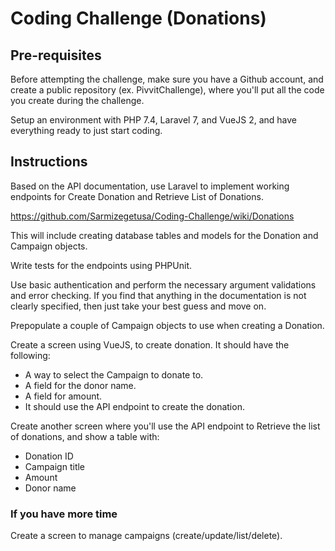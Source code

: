 # Coding Challenge (Donations)

## Pre-requisites

Before attempting the challenge, make sure you have a Github account, and create a public repository (ex. PivvitChallenge), where you'll put all the code you create during the challenge.

Setup an environment with PHP 7.4, Laravel 7, and VueJS 2, and have everything ready to just start coding.

## Instructions

Based on the API documentation, use Laravel to implement working endpoints for Create Donation and Retrieve List of Donations.

https://github.com/Sarmizegetusa/Coding-Challenge/wiki/Donations

This will include creating database tables and models for the Donation and Campaign objects.

Write tests for the endpoints using PHPUnit.

Use basic authentication and perform the necessary argument validations and error checking. If you find that anything in the documentation is not clearly specified, then just take your best guess and move on.

Prepopulate a couple of Campaign objects to use when creating a Donation.

Create a screen using VueJS, to create donation. It should have the following:

* A way to select the Campaign to donate to.
* A field for the donor name.
* A field for amount.
* It should use the API endpoint to create the donation.

Create another screen where you'll use the API endpoint to Retrieve the list of donations, and show a table with:

* Donation ID
* Campaign title
* Amount
* Donor name

### If you have more time

Create a screen to manage campaigns (create/update/list/delete).